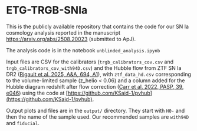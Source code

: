 # ETG-TRGB-SNIa
This is the publicly available repository that contains the code for our SN Ia cosmology analysis reported in the manuscript https://arxiv.org/abs/2508.20023 (submitted to ApJ).

The analysis code is in the notebook `unblinded_analysis.ipynb`

Input files are CSV for the calibrators (`trgb_calibrators_cov.csv` and `trgb_calibrators_cov_with94D.csv`) and the Hubble flow from ZTF SN Ia DR2 ([Rigault et al. 2025, A&A, 694, A1](https://ui.adsabs.harvard.edu/abs/2025A%26A...694A...1R/abstract)), with `ztf_data_hd.csv` corresponding to the volume-limited sample (z_helio < 0.06) and a column added for the Hubble diagram redshift after flow correction ([Carr et al. 2022, PASP, 39, e046](https://ui.adsabs.harvard.edu/abs/2022PASA...39...46C/abstract)) using the code at [https://github.com/KSaid-1/pvhub](https://github.com/KSaid-1/pvhub).

Output plots and files are in the `output/` directory. They start with `H0-` and then the name of the sample used. Our recommended samples are `with94D` and `fiducial`.